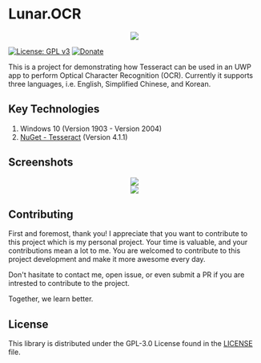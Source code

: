 # Lunar.OCR

<div align="center">
    <img src="https://gclstorage.blob.core.windows.net/images/Lunar.OCR-banner.png" />
</div>

[![License: GPL v3](https://img.shields.io/badge/License-GPLv3-blue.svg)](https://www.gnu.org/licenses/gpl-3.0)
[![Donate](https://img.shields.io/badge/$-donate-ff69b4.svg)](https://www.buymeacoffee.com/chunlin)

This is a project for demonstrating how Tesseract can be used in an UWP app to perform Optical Character Recognition (OCR). Currently it 
supports three languages, i.e. English, Simplified Chinese, and Korean.

## Key Technologies ##
1. Windows 10 (Version 1903 - Version 2004)
1. [NuGet - Tesseract](https://www.nuget.org/packages/Tesseract/) (Version 4.1.1)

## Screenshots ##
<div align="center">
    <img src="https://gclstorage.blob.core.windows.net/images/Lunar.OCR-screenshot-01.png" />
</div>

<div align="center">
    <img src="https://gclstorage.blob.core.windows.net/images/Lunar.OCR-screenshot-02.png" />
</div>

## Contributing ##
First and foremost, thank you! I appreciate that you want to contribute to this project which is my personal project. Your time is valuable, and your contributions mean a lot to me. You are welcomed to contribute to this project development and make it more awesome every day.

Don't hasitate to contact me, open issue, or even submit a PR if you are intrested to contribute to the project.

Together, we learn better.

## License ##

This library is distributed under the GPL-3.0 License found in the [LICENSE](./LICENSE) file.
